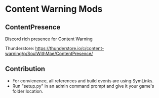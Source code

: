 # Content Warning Mods

## ContentPresence
Discord rich presence for Content Warning

Thunderstore: https://thunderstore.io/c/content-warning/p/SoulWithMae/ContentPresence/

## Contribution
* For convienence, all references and build events are using SymLinks.
* Run "setup.py" in an admin command prompt and give it your game's folder location.
